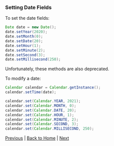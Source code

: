 ### Setting Date Fields

To set the date fields:

```java
Date date = new Date();
date.setYear(2020);
date.setMonth(0);
date.setDate(20);
date.setHour(1);
date.setMinute(2);
date.setSecond(3);
date.setMillisecond(250);
```

Unfortunately, these methods are also deprecated.

To modify a date:

```java
Calendar calendar = Calendar.getInstance();
calendar.setTime(date);

calendar.set(Calendar.YEAR, 2021);
calendar.set(Calendar.MONTH, 0);
calendar.set(Calendar.DATE, 20);
calendar.set(Calendar.HOUR, 1);
calendar.set(Calendar.MINUTE, 2);
calendar.set(Calendar.SECOND, 3);
calendar.set(Calendar.MILLISECOND, 250);
```

[Previous](date-03-date-fields.md) | [Back to Home](../../README.md) | [Next](date-05-getting-date-out-of-calendar.md)
